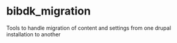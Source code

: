 bibdk_migration
===============

Tools to handle migration of content and settings from one drupal installation to another